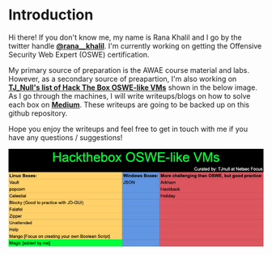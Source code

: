 # Introduction

Hi there! If you don't know me, my name is Rana Khalil and I go by the twitter handle [**@rana\_\_khalil**](https://twitter.com/rana__khalil). I'm currently working on getting the Offensive Security Web Expert \(OSWE\) certification.

My primary source of preparation is the AWAE course material and labs. However, as a secondary source of preapartion, I'm also working on [**TJ\_Null's list of Hack The Box OSWE-like VMs**](https://docs.google.com/spreadsheets/u/1/d/1dwSMIAPIam0PuRBkCiDI88pU3yzrqqHkDtBngUHNCw8/htmlview#) shown in the below image. As I go through the machines, I will write writeups/blogs on how to solve each box on [**Medium**](https://medium.com/@ranakhalil101). These writeups are going to be backed up on this github repository. 

Hope you enjoy the writeups and feel free to get in touch with me if you have any questions / suggestions! 

![](images/introduction/boxes.png)